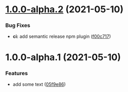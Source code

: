 # [1.0.0-alpha.2](https://github.com/andrew-secret/example-alpha-release/compare/v1.0.0-alpha.1...v1.0.0-alpha.2) (2021-05-10)


### Bug Fixes

* **ci:** add semantic release npm plugin ([f00c717](https://github.com/andrew-secret/example-alpha-release/commit/f00c7179ac8b8bffe3b7d3ea1ad607fab7bd7474))

# 1.0.0-alpha.1 (2021-05-10)


### Features

* add some text ([05f9e86](https://github.com/andrew-secret/example-alpha-release/commit/05f9e864941eeb364bddc266b825a9082488aa37))
